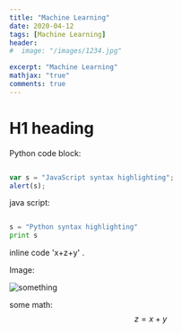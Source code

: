 ```yaml
---
title: "Machine Learning"
date: 2020-04-12
tags: [Machine Learning]
header:
#  image: "/images/1234.jpg"

excerpt: "Machine Learning"
mathjax: "true"
comments: true
---
```


# H1 heading

Python code block:


```javascript

var s = "JavaScript syntax highlighting";
alert(s);

```

java script:


```python

s = "Python syntax highlighting"
print s

```



inline code 'x+z+y' .


Image:

<img src="{{ site.url }}{{ site.baseurl }}/images/1234.jpg" alt="something">


some math:
$$z=x+y$$
